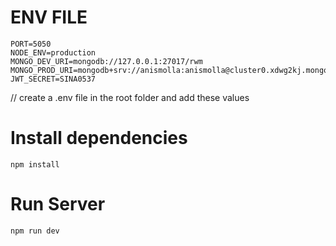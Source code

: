 # ENV FILE
```
PORT=5050
NODE_ENV=production
MONGO_DEV_URI=mongodb://127.0.0.1:27017/rwm
MONGO_PROD_URI=mongodb+srv://anismolla:anismolla@cluster0.xdwg2kj.mongodb.net/rwm
JWT_SECRET=SINA0537

```
// create a .env file in the root folder and add these values
# Install dependencies
```
npm install

```

# Run Server

```
npm run dev
```
